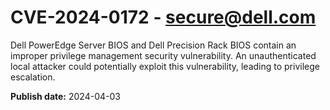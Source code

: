 # CVE-2024-0172 - secure@dell.com

Dell PowerEdge Server BIOS and Dell Precision Rack BIOS contain an improper privilege management security vulnerability. An unauthenticated local attacker could potentially exploit this vulnerability, leading to privilege escalation.

**Publish date:** 2024-04-03
